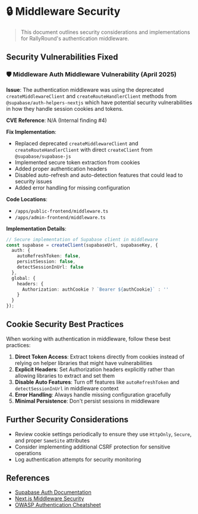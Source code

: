 # 🔒 Middleware Security

> This document outlines security considerations and implementations for RallyRound's authentication middleware.

## Security Vulnerabilities Fixed

### 🛡️ Middleware Auth Middleware Vulnerability (April 2025)

**Issue**: The authentication middleware was using the deprecated `createMiddlewareClient` and `createRouteHandlerClient` methods from `@supabase/auth-helpers-nextjs` which have potential security vulnerabilities in how they handle session cookies and tokens.

**CVE Reference**: N/A (Internal finding #4)

**Fix Implementation**:
- Replaced deprecated `createMiddlewareClient` and `createRouteHandlerClient` with direct `createClient` from `@supabase/supabase-js`
- Implemented secure token extraction from cookies
- Added proper authentication headers
- Disabled auto-refresh and auto-detection features that could lead to security issues
- Added error handling for missing configuration

**Code Locations**:
- `/apps/public-frontend/middleware.ts`
- `/apps/admin-frontend/middleware.ts`

**Implementation Details**:
```typescript
// Secure implementation of Supabase client in middleware
const supabase = createClient(supabaseUrl, supabaseKey, {
  auth: {
    autoRefreshToken: false,
    persistSession: false,
    detectSessionInUrl: false
  },
  global: {
    headers: {
      Authorization: authCookie ? `Bearer ${authCookie}` : ''
    }
  }
});
```

## Cookie Security Best Practices

When working with authentication in middleware, follow these best practices:

1. **Direct Token Access**: Extract tokens directly from cookies instead of relying on helper libraries that might have vulnerabilities
2. **Explicit Headers**: Set Authorization headers explicitly rather than allowing libraries to extract and set them
3. **Disable Auto Features**: Turn off features like `autoRefreshToken` and `detectSessionInUrl` in middleware context
4. **Error Handling**: Always handle missing configuration gracefully
5. **Minimal Persistence**: Don't persist sessions in middleware

## Further Security Considerations

- Review cookie settings periodically to ensure they use `HttpOnly`, `Secure`, and proper `SameSite` attributes
- Consider implementing additional CSRF protection for sensitive operations
- Log authentication attempts for security monitoring

## References

- [Supabase Auth Documentation](https://supabase.com/docs/guides/auth)
- [Next.js Middleware Security](https://nextjs.org/docs/advanced-features/middleware#security-considerations)
- [OWASP Authentication Cheatsheet](https://cheatsheetseries.owasp.org/cheatsheets/Authentication_Cheat_Sheet.html)
